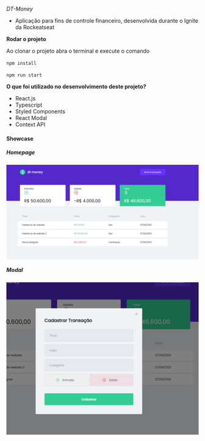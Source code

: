 
*DT-Money*
- Aplicação para fins de controle financeiro, desenvolvida durante o Ignite da Rockeatseat

**Rodar o projeto**

Ao clonar o projeto abra o terminal e execute o comando

`npm install`

`npm run start`

**O que foi utilizado no desenvolvimento deste projeto?**

- React.js
- Typescript
- Styled Components
- React Modal
- Context API
 
#### Showcase

##### Homepage

<img align="center"  src="src/assets/dt-money-1.PNG" />

##### Modal
<img align="center" src="src/assets/dt-money-2.PNG" />
